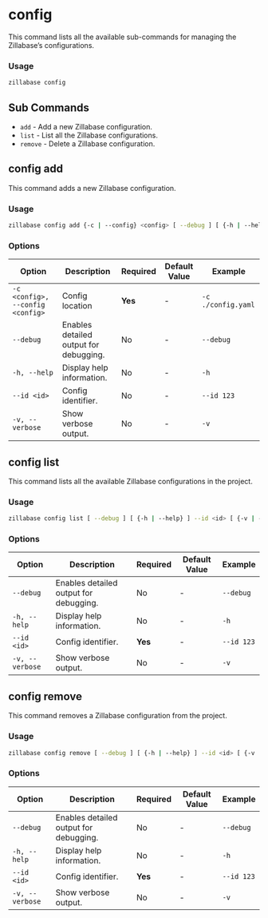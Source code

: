 # config

This command lists all the available sub-commands for managing the Zillabase’s configurations.

### Usage

```sh
zillabase config
```

## Sub Commands

- `add` - Add a new Zillabase configuration.
- `list` - List all the Zillabase configurations.
- `remove` - Delete a Zillabase configuration.

## config add

This command adds a new Zillabase configuration.

### Usage

```sh
zillabase config add {-c | --config} <config> [ --debug ] [ {-h | --help} ] [ --id <id> ] [ {-v | --verbose} ]
```

### Options

| Option                           | Description                            | Required | Default Value | Example            |
| -------------------------------- | -------------------------------------- | -------- | ------------- | ------------------ |
| `-c <config>, --config <config>` | Config location                        | **Yes**  | -             | `-c ./config.yaml` |
| `--debug`                        | Enables detailed output for debugging. | No       | -             | `--debug`          |
| `-h, --help`                     | Display help information.              | No       | -             | `-h`               |
| `--id <id>`                      | Config identifier.                     | No       | -             | `--id 123`         |
| `-v, --verbose`                  | Show verbose output.                   | No       | -             | `-v`               |

## config list

This command lists all the available Zillabase configurations in the project.

### Usage

```sh
zillabase config list [ --debug ] [ {-h | --help} ] --id <id> [ {-v | --verbose} ]
```

### Options

| Option          | Description                            | Required | Default Value | Example    |
| --------------- | -------------------------------------- | -------- | ------------- | ---------- |
| `--debug`       | Enables detailed output for debugging. | No       | -             | `--debug`  |
| `-h, --help`    | Display help information.              | No       | -             | `-h`       |
| `--id <id>`     | Config identifier.                     | **Yes**  | -             | `--id 123` |
| `-v, --verbose` | Show verbose output.                   | No       | -             | `-v`       |

## config remove

This command removes a Zillabase configuration from the project.

### Usage

```sh
zillabase config remove [ --debug ] [ {-h | --help} ] --id <id> [ {-v | --verbose} ]
```

### Options

| Option          | Description                            | Required | Default Value | Example    |
| --------------- | -------------------------------------- | -------- | ------------- | ---------- |
| `--debug`       | Enables detailed output for debugging. | No       | -             | `--debug`  |
| `-h, --help`    | Display help information.              | No       | -             | `-h`       |
| `--id <id>`     | Config identifier.                     | **Yes**  | -             | `--id 123` |
| `-v, --verbose` | Show verbose output.                   | No       | -             | `-v`       |
